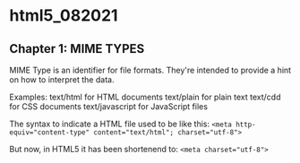 # html5_082021

## Chapter 1: MIME TYPES

MIME Type is an identifier for file formats. They're intended to provide a hint on how to interpret the data.

Examples: 
text/html for HTML documents 
text/plain for plain text
text/cdd for CSS documents
text/javascript for JavaScript files

The syntax to indicate a HTML file used to be like this:
```<meta http-equiv="content-type" content="text/html"; charset="utf-8">```

But now, in HTML5 it has been shortenend to: 
```<meta charset="utf-8">```

